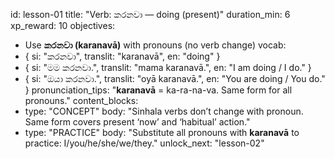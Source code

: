 id: lesson-01
title: "Verb: කරනවා — doing (present)"
duration_min: 6
xp_reward: 10
objectives:
  - Use **කරනවා (karanavā)** with pronouns (no verb change)
vocab:
  - { si: "කරනවා", translit: "karanavā", en: "doing" }
  - { si: "මම කරනවා.", translit: "mama karanavā.", en: "I am doing / I do." }
  - { si: "ඔයා කරනවා.", translit: "oyā karanavā.", en: "You are doing / You do." }
pronunciation_tips: "**karanavā** = ka-ra-na-va. Same form for all pronouns."
content_blocks:
  - type: "CONCEPT"
    body: "Sinhala verbs don’t change with pronoun. Same form covers present ‘now’ and ‘habitual’ action."
  - type: "PRACTICE"
    body: "Substitute all pronouns with **karanavā** to practice: I/you/he/she/we/they."
unlock_next: "lesson-02"
